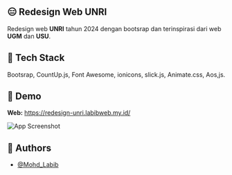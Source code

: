 ## 😑 Redesign Web UNRI

Redesign web **UNRI** tahun 2024 dengan bootsrap dan terinspirasi dari web **UGM** dan **USU**.


## 📁 Tech Stack

Bootsrap, CountUp.js, Font Awesome, ionicons, slick.js, Animate.css, Aos,js.


## 🎥 Demo

**Web:** https://redesign-unri.labibweb.my.id/

![App Screenshot](https://github.com/mohdlabib/redesign-unri/blob/main/demo.gif?raw=true)


## 🥳 Authors

- [@Mohd_Labib](https://www.github.com/mohdlabib)


